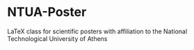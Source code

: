 # NTUA-Poster
 LaTeX class for scientific posters with affiliation to the National Technological University of Athens
